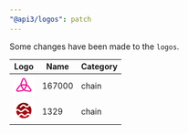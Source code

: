 ```yaml
---
"@api3/logos": patch
---
```


Some changes have been made to the `logos`.

|Logo|Name|Category|
|---|---|---|
|<img src="./raw/chains/Chain167000.svg" width="36" alt="">|167000|chain|
|<img src="./raw/chains/Chain1329.svg" width="36" alt="">|1329|chain|

